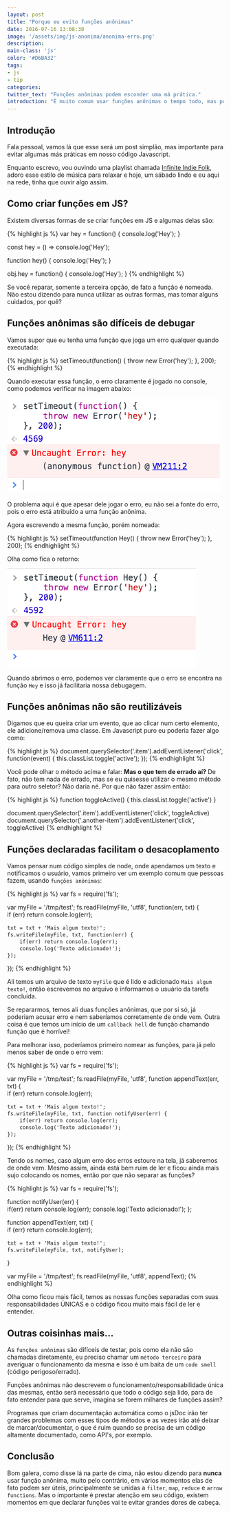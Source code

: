 ```yaml
---
layout: post
title: "Porque eu evito funções anônimas"
date: 2016-07-16 13:08:38
image: '/assets/img/js-anonima/anonima-erro.png'
description:
main-class: 'js'
color: '#D6BA32'
tags:
- js
- tip
categories:
twitter_text: "Funções anônimas podem esconder uma má prática."
introduction: "É muito comum usar funções anônimas o tempo todo, mas porque isso não é tão bom?"
---
```


## Introdução

Fala pessoal, vamos lá que esse será um post simplão, mas importante para evitar algumas más práticas em nosso código Javascript.

Enquanto escrevo, vou ouvindo uma playlist chamada [Infinite Indie Folk](https://open.spotify.com/user/spotify/playlist/5mRQ1OKwXfOuTCXftFu62R), adoro esse estilo de música para relaxar e hoje, um sábado lindo e eu aqui na rede, tinha que ouvir algo assim.

## Como criar funções em JS?

Existem diversas formas de se criar funções em JS e algumas delas são:

{% highlight js %}
var hey = function() {
    console.log('Hey');
}

const hey = () => console.log('Hey');

function hey() {
    console.log('Hey');
}

obj.hey = function() {
    console.log('Hey');
}
{% endhighlight %}

Se você reparar, somente a terceira opção, de fato a função é nomeada. Não estou dizendo para nunca utilizar as outras formas, mas tomar alguns cuidados, por quê?

## Funções anônimas são difíceis de debugar

Vamos supor que eu tenha uma função que joga um erro qualquer quando executada:

{% highlight js %}
setTimeout(function() {
    throw new Error('hey');
}, 200);
{% endhighlight %}

Quando executar essa função, o erro claramente é jogado no console, como podemos verificar na imagem abaixo:

![Imagem indicando "Uncaught Error: hey (anonymous function)"](/assets/img/js-anonima/anonima-erro.png)

O problema aqui é que apesar dele jogar o erro, eu não sei a fonte do erro, pois o erro está atribuído a uma função anônima.

Agora escrevendo a mesma função, porém nomeada:

{% highlight js %}
setTimeout(function Hey() {
    throw new Error('hey');
}, 200);
{% endhighlight %}

Olha como fica o retorno:

![Imagem indicando "Uncaught Error: hey (Hey function)"](/assets/img/js-anonima/nomeada-erro.png)

Quando abrimos o erro, podemos ver claramente que o erro se encontra na função `Hey` e isso já facilitaria nossa debugagem.

## Funções anônimas não são reutilizáveis

Digamos que eu queira criar um evento, que ao clicar num certo elemento, ele adicione/remova uma classe. Em Javascript puro eu poderia fazer algo como:

{% highlight js %}
document.querySelector('.item').addEventListener('click', function(event) {
    this.classList.toggle('active');
});
{% endhighlight %}

Você pode olhar o método acima e falar: **Mas o que tem de errado aí?** De fato, não tem nada de errado, mas se eu quisesse utilizar o mesmo método para outro seletor? Não daria né. Por que não fazer assim então:

{% highlight js %}
function toggleActive() {
    this.classList.toggle('active')
}

document.querySelector('.item').addEventListener('click', toggleActive)
document.querySelector('.another-item').addEventListener('click', toggleActive)
{% endhighlight %}

## Funções declaradas facilitam o desacoplamento

Vamos pensar num código simples de node, onde apendamos um texto e notificamos o usuário, vamos primeiro ver um exemplo comum que pessoas fazem, usando `funções anônimas`:

{% highlight js %}
var fs = require('fs');

var myFile = '/tmp/test';
fs.readFile(myFile, 'utf8', function(err, txt) {  
    if (err) return console.log(err);

    txt = txt + 'Mais algum texto!';
    fs.writeFile(myFile, txt, function(err) {
        if(err) return console.log(err);
        console.log('Texto adicionado!');
    });
});
{% endhighlight %}

Ali temos um arquivo de texto `myFile` que é lido e adicionado `Mais algum texto!`, então escrevemos no arquivo e informamos o usuário da tarefa concluída.

Se repararmos, temos ali duas funções anônimas, que por si só, já poderiam acusar erro e nem saberíamos corretamente de onde vem. Outra coisa é que temos um início de um `callback hell` de função chamando função que é horrível!

Para melhorar isso, poderíamos primeiro nomear as funções, para já pelo menos saber de onde o erro vem:

{% highlight js %}
var fs = require('fs');

var myFile = '/tmp/test';
fs.readFile(myFile, 'utf8', function appendText(err, txt) {  
    if (err) return console.log(err);

    txt = txt + 'Mais algum texto!';
    fs.writeFile(myFile, txt, function notifyUser(err) {
        if(err) return console.log(err);
        console.log('Texto adicionado!');
    });
});
{% endhighlight %}

Tendo os nomes, caso algum erro dos erros estoure na tela, já saberemos de onde vem. Mesmo assim, ainda está bem ruim de ler e ficou ainda mais sujo colocando os nomes, então por que não separar as funções?

{% highlight js %}
var fs = require('fs');

function notifyUser(err) {  
    if(err) return console.log(err);
    console.log('Texto adicionado!');
};

function appendText(err, txt) {  
    if (err) return console.log(err);

    txt = txt + 'Mais algum texto!';
    fs.writeFile(myFile, txt, notifyUser);
}

var myFile = '/tmp/test';
fs.readFile(myFile, 'utf8', appendText);
{% endhighlight %}

Olha como ficou mais fácil, temos as nossas funções separadas com suas responsabilidades ÚNICAS e o código ficou muito mais fácil de ler e entender.

## Outras coisinhas mais...

As `funções anônimas` são difíceis de testar, pois como ela não são chamadas diretamente, eu preciso chamar um `método terceiro` para averiguar o funcionamento da mesma e isso é um baita de um `code smell` (código perigoso/errado).

Funções anônimas não descrevem o funcionamento/responsabilidade única das mesmas, então será necessário que todo o código seja lido, para de fato entender para que serve, imagina se forem milhares de funções assim?

Programas que criam documentação automática como o jsDoc irão ter grandes problemas com esses tipos de métodos e as vezes irão até deixar de marcar/documentar, o que é ruim quando se precisa de um código altamente documentado, como API's, por exemplo.

## Conclusão

Bom galera, como disse lá na parte de cima, não estou dizendo para **nunca** usar função anônima, muito pelo contrário, em vários momentos elas de fato podem ser úteis, principalmente se unidas a `filter`, `map`, `reduce` e `arrow functions`. Mas o importante é prestar atenção em seu código, existem momentos em que declarar funções vai te evitar grandes dores de cabeça.






